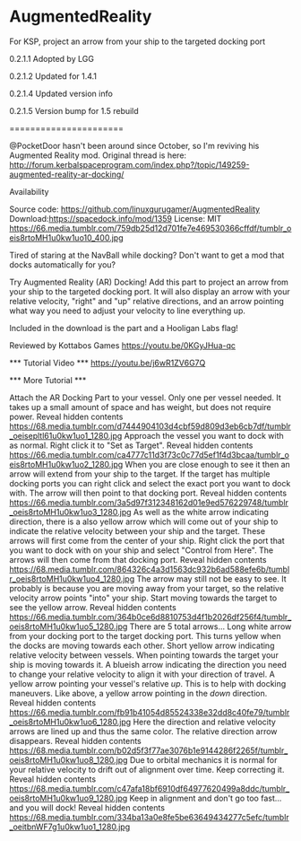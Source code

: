 # AugmentedReality
For KSP, project an arrow from your ship to the targeted docking port

0.2.1.1
	Adopted by LGG

0.2.1.2
	Updated for 1.4.1

0.2.1.4
	Updated version info

0.2.1.5
	Version bump for 1.5 rebuild

======================

@PocketDoor hasn't been around since October, so I'm reviving his Augmented Reality mod.  Original thread is here:  http://forum.kerbalspaceprogram.com/index.php?/topic/149259-augmented-reality-ar-docking/

Availability

Source code:  https://github.com/linuxgurugamer/AugmentedReality
Download:https://spacedock.info/mod/1359
License: MIT
https://66.media.tumblr.com/759db25d12d701fe7e469530366cffdf/tumblr_oeis8rtoMH1u0kw1uo10_400.jpg

 

Tired of staring at the NavBall while docking? Don't want to get a mod that docks automatically for you?

Try Augmented Reality (AR) Docking! Add this part to project an arrow from your ship to the targeted docking port. It will also display an arrow with your relative velocity, "right" and "up" relative directions, and an arrow pointing what way you need to adjust your velocity to line everything up.

Included in the download is the part and a Hooligan Labs flag!

Reviewed by Kottabos Games
https://youtu.be/0KGyJHua-qc
 


*** Tutorial Video ***
https://youtu.be/j6wR1ZV6G7Q

 

*** More Tutorial ***

Attach the AR Docking Part to your vessel. Only one per vessel needed. It takes up a small amount of space and has weight, but does not require power.
  Reveal hidden contents
  https://68.media.tumblr.com/d7444904103d4cbf59d809d3eb6cb7df/tumblr_oeisepltl61u0kw1uo1_1280.jpg
Approach the vessel you want to dock with as normal. Right click it to "Set as Target".
  Reveal hidden contents
  https://66.media.tumblr.com/ca4777c11d3f73c0c77d5ef1f4d3bcaa/tumblr_oeis8rtoMH1u0kw1uo2_1280.jpg
When you are close enough to see it then an arrow will extend from your ship to the target. If the target has multiple docking ports you can right click and select the exact port you want to dock with. The arrow will then point to that docking port.
  Reveal hidden contents
  https://66.media.tumblr.com/3a5d97f312348162d01e9ed576229748/tumblr_oeis8rtoMH1u0kw1uo3_1280.jpg
As well as the white arrow indicating direction, there is a also yellow arrow which will come out of your ship to indicate the relative velocity between your ship and the target. These arrows will first come from the center of your ship. Right click the port that you want to dock with on your ship and select "Control from Here". The arrows will then come from that docking port.
  Reveal hidden contents
  https://68.media.tumblr.com/864326c4a3d1563dc932b6ad588efe6b/tumblr_oeis8rtoMH1u0kw1uo4_1280.jpg
The arrow may still not be easy to see. It probably is because you are moving away from your target, so the relative velocity arrow points "into" your ship. Start moving towards the target to see the yellow arrow.
  Reveal hidden contents
  https://66.media.tumblr.com/364b0ce6d8810753d4f1b2026df256f4/tumblr_oeis8rtoMH1u0kw1uo5_1280.jpg
There are 5 total arrows...
Long white arrow from your docking port to the target docking port. This turns yellow when the docks are moving towards each other.
Short yellow arrow indicating relative velocity between vessels. When pointing towards the target your ship is moving towards it.
A blueish arrow indicating the direction you need to change your relative velocity to align it with your direction of travel.
A yellow arrow pointing your vessel's relative *up*. This is to help with docking maneuvers.
Like above, a yellow arrow pointing in the *down* direction.
  Reveal hidden contents
  https://66.media.tumblr.com/fb91b41054d85524338e32dd8c40fe79/tumblr_oeis8rtoMH1u0kw1uo6_1280.jpg
Here the direction and relative velocity arrows are lined up and thus the same color. The relative direction arrow disappears.
  Reveal hidden contents
  https://68.media.tumblr.com/b02d5f3f77ae3076b1e9144286f2265f/tumblr_oeis8rtoMH1u0kw1uo8_1280.jpg
Due to orbital mechanics it is normal for your relative velocity to drift out of alignment over time. Keep correcting it.
  Reveal hidden contents
  https://68.media.tumblr.com/c47afa18bf6910df64977620499a8ddc/tumblr_oeis8rtoMH1u0kw1uo9_1280.jpg
Keep in alignment and don't go too fast... and you will dock!
  Reveal hidden contents
 https://68.media.tumblr.com/334ba13a0e8fe5be63649434277c5efc/tumblr_oeitbnWF7g1u0kw1uo1_1280.jpg